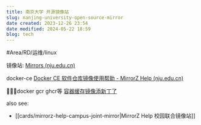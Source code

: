 ```yaml
---
title: 南京大学 开源镜像站
slug: nanjing-university-open-source-mirror
date created: 2023-12-26 23:54
date modified: 2024-05-22 18:59
blog: tech
---
```

#Area/RD/运维/linux  

镜像站: [Mirrors (nju.edu.cn)](https://mirror.nju.edu.cn/)  

docker-ce [Docker CE 软件仓库镜像使用帮助 - MirrorZ Help (nju.edu.cn)](https://mirror.nju.edu.cn/mirrorz-help/docker-ce/?mirror=NJU)  

🌟🌟🌟docker gcr ghcr等 [容器缓存镜像添新丁了](https://sci.nju.edu.cn/9e/05/c30384a564741/page.htm)


also see:
- [[cards/mirrorz-help-campus-joint-mirror|MirrorZ Help 校园联合镜像站]]
